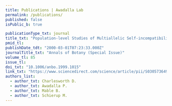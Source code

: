 ```yaml
---
title: Publications | Awadalla Lab
permalink: /publications/
published: false
isPublic_b: true

publicationType_txt: journal
title_txt: "Population-level Studies of Multiallelic Self-incompatibility Loci, with Particular Reference to Brassicaceae"
pmid_tl: 
publishDate_tdt: "2000-03-01T07:23:33.000Z"
journalTitle_txt: "Annals of Botany (Special Issue)"
volume_tl: 85
issue_tl: 
doi_txt: "10.1006/anbo.1999.1015"
link_txt: "https://www.sciencedirect.com/science/article/pii/S0305736499910156"
authors_list: 
  - author_txt: Charlesworth D.
  - author_txt: Awadalla P.
  - author_txt: Mable B.
  - author_txt: Schierup M. 
---
```

